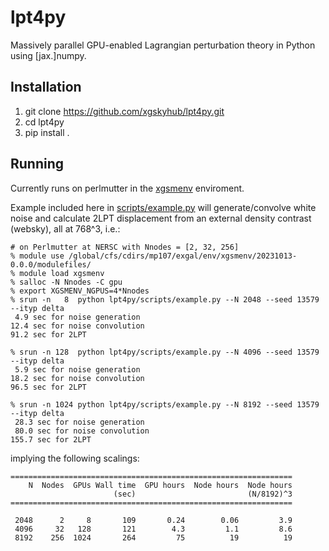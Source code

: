 # lpt4py
Massively parallel GPU-enabled Lagrangian perturbation theory in Python using [jax.]numpy.

## Installation
1. git clone https://github.com/xgskyhub/lpt4py.git
2. cd lpt4py
3. pip install .

## Running
Currently runs on perlmutter in the [xgsmenv](https://github.com/xgskyhub/xgsmenv) enviroment.

Example included here in [scripts/example.py](https://github.com/xgskyhub/lpt/blob/master/scripts/example.py) will generate/convolve white noise and calculate 2LPT displacement from an external density contrast (websky), all at 768^3, i.e.:
```
# on Perlmutter at NERSC with Nnodes = [2, 32, 256]
% module use /global/cfs/cdirs/mp107/exgal/env/xgsmenv/20231013-0.0.0/modulefiles/
% module load xgsmenv
% salloc -N Nnodes -C gpu
% export XGSMENV_NGPUS=4*Nnodes
% srun -n   8  python lpt4py/scripts/example.py --N 2048 --seed 13579 --ityp delta
 4.9 sec for noise generation
12.4 sec for noise convolution
91.2 sec for 2LPT

% srun -n 128  python lpt4py/scripts/example.py --N 4096 --seed 13579 --ityp delta
 5.9 sec for noise generation
18.2 sec for noise convolution
96.5 sec for 2LPT

% srun -n 1024 python lpt4py/scripts/example.py --N 8192 --seed 13579 --ityp delta
 28.3 sec for noise generation 
 80.0 sec for noise convolution
155.7 sec for 2LPT
```
implying the following scalings:
```
===============================================================
    N  Nodes  GPUs Wall time  GPU hours  Node hours  Node hours 
                       (sec)                         (N/8192)^3
===============================================================

 2048      2     8       109       0.24        0.06         3.9
 4096     32   128       121        4.3         1.1         8.6
 8192    256  1024       264         75          19          19      
```
